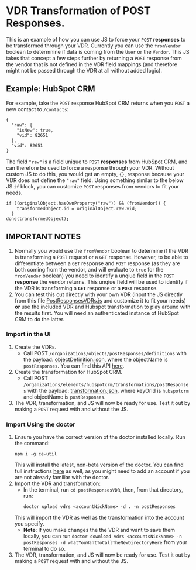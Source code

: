 # VDR Transformation of POST Responses.

This is an example of how you can use JS to force your `POST` **responses** to be transformed through your VDR. Currently you can use the `fromVendor` boolean to determnine if data is coming from the `User` or the `Vendor`. This JS takes that concept a few steps further by returning a `POST` response from the vendor that is not defined in the VDR field mappings (and therefore might not be passed through the VDR at all without added logic).

## Example: HubSpot CRM
For example, take the `POST` response HubSpot CRM returns when you `POST` a new contact to `/contacts`:
```
{
  "raw": {
    "isNew": true,
    "vid": 82651
  },
  "vid": 82651
}
```
The field `"raw"` is a field unique to `POST` **responses** from HubSpot CRM, and can therefore be used to force a response through your VDR. Without custom JS to do this, you would get an empty, `{}`, response because your VDR does not define the `"raw"` field. Using something similar to the below JS `if` block, you can customize `POST` responses from vendors to fit your needs.
```
if ((originalObject.hasOwnProperty("raw")) && (fromVendor)) {
    transformedObject.id = originalObject.raw.vid;
  }
done(transformedObject);
```

## IMPORTANT NOTES
1. Normally you would use the `fromVendor` boolean to determine if the VDR is transforming a `POST` request or a `GET` response. However, to be able to differentiate between a `GET` response and `POST` response (as they are both coming from the vendor, and will evaluate to `true` for the `fromVendor` boolean) you need to identify a unqiue field in the `POST` **response** the vendor returns. This unqiue field will be used to identify if the VDR is transforming a **`GET`** response or a **`POST`** response.
2. You can test this out directly with your own VDR (input the JS directly from this file [PostResponsesVDRs.js](PostResponsesVDRs.js) and customize it to fit your needs) **or** use the included VDR and Hubspot transformation to play around with the results first. You will need an authenticated instance of HubSpot CRM to do the latter.

### Import in the UI
1. Create the VDRs.
    * Call POST `/organizations/objects/postResponses/definitions` with the payload: [objectDefinition.json](postResponsesVDR/postResponses/definition/objectDefinition.json), where the objectName is `postResponses`. You can find this API [here](https://my-staging.cloudelements.io/api-docs/platform/organizations).
2. Create the transformation for HubSpot CRM.
    * Call POST `/organizations/elements/hubspotcrm/transformations/postResponses` with the payload: [transformation.json](postResponsesVDR/postResponses/transformation/hubspotcrm/transformation.json), where keyOrId is `hubspotcrm` and objectName is `postResponses`.
3. The VDR, transformation, and JS will now be ready for use. Test it out by making a `POST` request with and without the JS.

### Import Using the doctor
1. Ensure you have the correct version of the doctor installed locally. Run the command:
    ```
    npm i -g ce-util
    ```
    This will install the latest, non-beta version of the doctor. You can find full instructions [here](https://www.npmjs.com/package/ce-util) as well, as you might need to add an account if you are not already familiar with the doctor. 
2. Import the VDR and transformation:
    * In the terminal, run `cd postResponsesVDR`, then, from that directory, run:
        ```
        doctor upload vdrs <accountNickName> -d . -n postResponses
        ```
    This will import the VDR as well as the transformation into the account you specify.
    * **Note**: If you make changes the the VDR and want to save them locally, you can run `doctor download vdrs <accountsNickName> -n postResponses -d whatYouWantToCallTheNewDirectoryHere` from your terminal to do so.
3. The VDR, transformation, and JS will now be ready for use. Test it out by making a `POST` request with and without the JS.